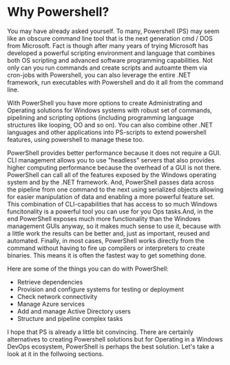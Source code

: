 # Why Powershell?

You may have already asked yourself. To many, Powershell \(PS\) may seem like an obscure command line tool that is the next generation cmd / DOS from Microsoft. Fact is though after many years of trying Microsoft has developed a powerful scripting environment and language that combines both OS scripting and advanced software programming capabilities.  Not only can you run commands and create scripts and autoamte them via cron-jobs with Powershell, you can also leverage the entire .NET framework, run executables with Powershell and do it all from the command line.

With PowerShell you have more options to create Administrating and Operating solutions for Windows systems with robust set of commands, pipelining and scripting options \(including programming language structures like looping, OO and so on\). You can also combine other .NET languages and other applications into PS-scripts to extend powershell features, using powershell to manage these too.

PowerShell provides better performance because it does not require a GUI. CLI management allows you to use "headless" servers that also provides higher computing performance because the overhead of a GUI is not there. PowerShell can call all of the features exposed by the Windows operating system and by the .NET framework. And, PowerShell passes data across the pipeline from one command to the next using serialized objects allowing for easier manipulation of data and enabling a more powerful feature set. This combination of CLI-capabilities that has access to so much Windows funcitonality is a powerful tool you can use for you Ops tasks.And, in the end PowerShell exposes much more functionality than the Windows management GUIs anyway, so it makes much sense to use it, because with a little work the results can be better and, just as important, reused and automated. Finally, in most cases, PowerShell works directly from the command without having to fire up compilers or interpreters to create binaries. This means it is often the fastest way to get something done.

Here are some of the things you can do with PowerShell:

* Retrieve dependencies
* Provision and configure systems for testing or deployment
* Check network connectivity
* Manage Azure services
* Add and manage Active Directory users
* Structure and pipeline complex tasks

I hope that PS is already a little bit convincing. There are certainly alternatives to creating Powershell solutions but for Operating in a Windows DevOps ecosystem, PowerShell is perhaps the best solution. Let's take a look at it in the follwoing sections.

